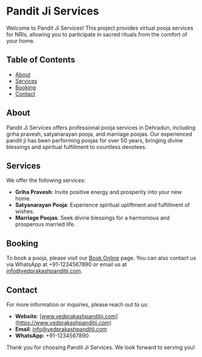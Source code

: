 # Pandit Ji Services

Welcome to Pandit Ji Services! This project provides virtual pooja services for NRIs, allowing you to participate in sacred rituals from the comfort of your home.

## Table of Contents
- [About](#about)
- [Services](#services)
- [Booking](#booking)
- [Contact](#contact)

## About
Pandit Ji Services offers professional pooja services in Dehradun, including griha pravesh, satyanarayan pooja, and marriage poojas. Our experienced pandit ji has been performing poojas for over 50 years, bringing divine blessings and spiritual fulfillment to countless devotees.

## Services
We offer the following services:
- **Griha Pravesh**: Invite positive energy and prosperity into your new home.
- **Satyanarayan Pooja**: Experience spiritual upliftment and fulfillment of wishes.
- **Marriage Poojas**: Seek divine blessings for a harmonious and prosperous married life.

## Booking
To book a pooja, please visit our [Book Online](https://www.vedprakashpanditji.com/book-online) page. You can also contact us via WhatsApp at +91-1234567890 or email us at info@vedprakashpanditji.com.

## Contact
For more information or inquiries, please reach out to us:
- **Website**: [www.vedprakashpanditji.com](https://www.vedprakashpanditji.com)
- **Email**: info@vedprakashpanditji.com
- **WhatsApp**: +91-1234567890

Thank you for choosing Pandit Ji Services. We look forward to serving you!



